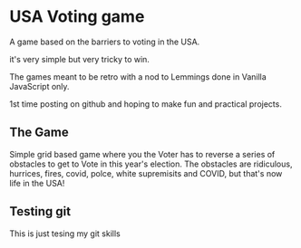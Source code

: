 # USA Voting game

A game based on the barriers to voting in the USA. 

it's very simple but very tricky to win. 

The games meant to be retro with a nod to Lemmings done in Vanilla JavaScript only.

1st time posting on github and hoping to make fun and practical projects.

## The Game

Simple grid based game where you the Voter has to reverse a series of obstacles to get to Vote in this year's election. The obstacles are ridiculous, hurrices, fires, covid, polce, white supremisits and COVID, but that's now life in the USA!

## Testing git 

This is just tesing my git skills